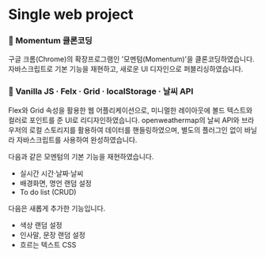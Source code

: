 # Single web project


### 📌 Momentum 클론코딩

구글 크롬(Chrome)의 확장프로그램인 '모멘텀(Momentum)'을 클론코딩하였습니다. 자바스크립트로 기본 기능을 재현하고, 새로운 UI 디자인으로 퍼블리싱하였습니다.


### 📝 Vanilla JS · Felx · Grid · localStorage · 날씨 API

Flex와 Grid 속성을 활용한 웹 어플리케이션으로, 미니멀한 레이아웃에 볼드 텍스트와 컬러로 포인트를 준 UI로 리디자인하였습니다. openweathermap의 날씨 API와 브라우저의 로컬 스토리지를 활용하여 데이터를 핸들링하였으며, 별도의 플러그인 없이 바닐라 자바스크립트를 사용하여 완성하였습니다.

다음과 같은 모멘텀의 기본 기능을 재현하였습니다.
- 실시간 시간·날짜·날씨
- 배경화면, 명언 랜덤 설정
- To do list (CRUD)

다음은 새롭게 추가한 기능입니다.
- 색상 랜덤 설정
- 인사말, 문장 랜덤 설정
- 흐르는 텍스트 CSS
